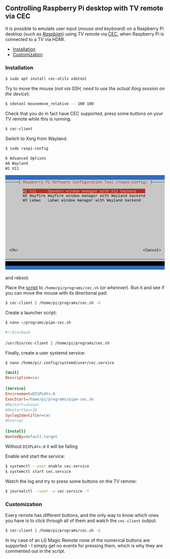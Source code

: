 ## Controlling Raspberry Pi desktop with TV remote via CEC

It is possible to emulate user input (*mouse and keyboard*) on a Raspberry Pi desktop (*such as [Raspbian](https://raspberrypi.com/software/)*) using TV remote via [CEC](https://en.wikipedia.org/wiki/Consumer_Electronics_Control), when Raspberry Pi is connected to a TV via HDMI.

<!-- MarkdownTOC -->

- [Installation](#installation)
- [Customization](#customization)

<!-- /MarkdownTOC -->

### Installation

``` sh
$ sudo apt install cec-utils xdotool
```

Try to move the mouse (*not via SSH, need to use the actual Xorg session on the device*):

``` sh
$ xdotool mousemove_relative -- 100 100
```

Check that you do in fact have CEC supported, press some buttons on your TV remote while this is running:

``` sh
$ cec-client
```

Switch to Xorg from Wayland:

``` sh
$ sudo raspi-config
```
```
6 Advanced Options
A6 Wayland
W1 X11
```

![](./img/raspi-config-x11.png)

and reboot.

Place the [script](https://github.com/retifrav/bash-scripts/blob/master/control-raspberry-pi-desktop-with-tv-remote-via-cec/cec.sh) to `/home/pi/programs/cec.sh` (*or wherever*). Run it and see if you can move the mouse with its directional pad:

``` sh
$ cec-client | /home/pi/programs/cec.sh -d
```

Create a launcher script:

``` sh
$ nano ~/programs/pipe-cec.sh
```
``` sh
#!/bin/bash

/usr/bin/cec-client | /home/pi/programs/cec.sh
```

Finally, create a user systemd service:

``` sh
$ nano /home/pi/.config/systemd/user/cec.service
```
``` ini
[Unit]
Description=cec

[Service]
Environment=DISPLAY=:0
ExecStart=/home/pi/programs/pipe-cec.sh
#Restart=always
#RestartSec=10
SyslogIdentifier=cec
#User=pi

[Install]
WantedBy=default.target
```

Without `DISPLAY=:0` it will be failing

Enable and start the service:

``` sh
$ systemctl --user enable cec.service
$ systemctl start cec.service
```

Watch the log and try to press some buttons on the TV remote:

``` sh
$ journalctl --user -u cec.service -f
```

### Customization

Every remote has different buttons, and the only way to know which ones you have is to click through all of them and watch the `cec-client` output:

``` sh
$ cec-client | /home/pi/programs/cec.sh -d
```

In my case of an LG Magic Remote none of the numerical buttons are supported - I simply get no events for pressing them, which is why they are commented out in the script.
